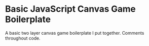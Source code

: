 # Basic JavaScript Canvas Game Boilerplate

A basic two layer canvas game boilerplate I put together. Comments throughout code.
